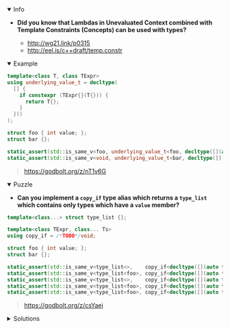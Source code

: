 <details open><summary>Info</summary><p>

* **Did you know that Lambdas in Unevaluated Context combined with Template Constraints (Concepts) can be used with types?**

  * http://wg21.link/p0315
  * http://eel.is/c++draft/temp.constr

</p></details><details open><summary>Example</summary><p>

```cpp
template<class T, class TExpr>
using underlying_value_t = decltype(
  [] {
    if constexpr (TExpr{}(T{})) {
      return T{};
    }
  }()
);

struct foo { int value; };
struct bar {};

static_assert(std::is_same_v<foo, underlying_value_t<foo, decltype([](auto t) { return requires { t.value; }; })>>);
static_assert(std::is_same_v<void, underlying_value_t<bar, decltype([](auto t) { return requires { t.value; }; })>>);
```

> https://godbolt.org/z/nT1v6G

</p></details><details open><summary>Puzzle</summary><p>

* **Can you implement a `copy_if` type alias which returns a `type_list` which contains only types which have a `value` member?**

```cpp
template<class...> struct type_list {};

template<class TExpr, class... Ts>
using copy_if = /*TODO*/void;

struct foo { int value; };
struct bar {};

static_assert(std::is_same_v<type_list<>,    copy_if<decltype([](auto t) { return requires { t.value; }; })>>);
static_assert(std::is_same_v<type_list<foo>, copy_if<decltype([](auto t) { return requires { t.value; }; }), foo>>);
static_assert(std::is_same_v<type_list<>,    copy_if<decltype([](auto t) { return requires { t.value; }; }), bar>>);
static_assert(std::is_same_v<type_list<foo>, copy_if<decltype([](auto t) { return requires { t.value; }; }), foo, bar>>);
static_assert(std::is_same_v<type_list<foo>, copy_if<decltype([](auto t) { return requires { t.value; }; }), bar, foo>>);
```

> https://godbolt.org/z/csYaej

</p></details><details><summary>Solutions</summary><p>

</p></details>
